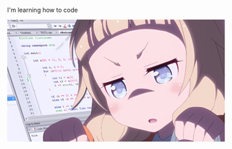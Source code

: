 I'm learning how to code

![coding c++](https://raw.githubusercontent.com/neonao/neonao/refs/heads/main/.github/animeh.png)
